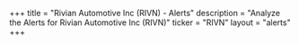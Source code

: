 +++
title = "Rivian Automotive Inc (RIVN) - Alerts"
description = "Analyze the Alerts for Rivian Automotive Inc (RIVN)"
ticker = "RIVN"
layout = "alerts"
+++

